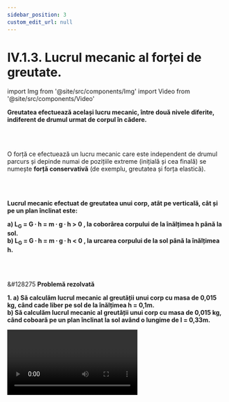 ```yaml
---
sidebar_position: 3
custom_edit_url: null
---
```


# IV.1.3. Lucrul mecanic al forței de greutate.




import Img from '@site/src/components/Img'
import Video from '@site/src/components/Video'



<div class="alert alert--primary" role="alert">

**Greutatea efectuează același lucru mecanic, între două nivele diferite, indiferent de drumul urmat de corpul în cădere.** 


</div>



<br></br>

<div class="alert alert--primary" role="alert">

O forță ce efectuează un lucru mecanic care este independent de drumul parcurs și depinde numai de pozițiile extreme (inițială și cea finală) se numește **forță conservativă** (de exemplu, greutatea și forța elastică).

</div>




<br></br>

<div class="alert alert--primary" role="alert">


**Lucrul mecanic efectuat de greutatea unui corp, atât pe verticală, cât și pe un plan înclinat este:**

**a) L<sub>G</sub>  = G ∙ h = m ∙ g ∙ h > 0 , la coborârea corpului de la înălțimea h până la sol.**    
**b) L<sub>G</sub>  = G ∙ h = m ∙ g ∙ h < 0 , la urcarea corpului de la sol până la înălțimea h.**



</div>



<br></br>



<div class="alert alert--warning" role="alert">

&#128275 **Problemă rezolvată**

**1. a) Să calculăm lucrul mecanic al greutății unui corp cu masa de 0,015 kg, când cade liber pe sol de la înălțimea h = 0,1m.**    
**b) Să calculăm lucrul mecanic al greutății unui corp cu masa de 0,015 kg, când coboară pe un plan înclinat la sol având o lungime de l = 0,33m.** 


<Video src="https://www.youtube.com/embed/gMJlyc8HMCc" lazy={false} />




**Rezolvare:**



a) L<sub>G</sub>  = G ∙ h = m ∙ g ∙ h = 0,015 kg ∙ 10 N/kg ∙ 0,1 m = 0,015 J


b) Când corpul coboară pe un plan înclinat, forța care efectuează lucru mecanic este greutatea tangențială, G<sub>t</sub> și parcurge o distanță egală cu lungimea (l) a planului înclinat.





<Img className="img-responsive4" src="fizica/clasa9/capitolul4/IV-1-3-lucrul-mecanic-al-fortei-de-greutate-poza1-problema-rezolvata1-rezolvare.png" width="1000" height="98" />


<br></br>

<br></br>





**Indiferent de drumul urmat de corp, lucrul mecanic al greutății este același. Deci, greutatea este o forță conservativă.**




<Img className="img-responsive4" src="fizica/clasa9/capitolul4/IV-1-3-lucrul-mecanic-al-fortei-de-greutate-poza2-problema-rezolvata1-reprezentare-grafica.png" width="1000" height="376" />


<br></br>
<br></br>






</div>

